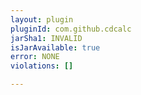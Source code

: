```yaml
---
layout: plugin
pluginId: com.github.cdcalc
jarSha1: INVALID
isJarAvailable: true
error: NONE
violations: []

---
```


